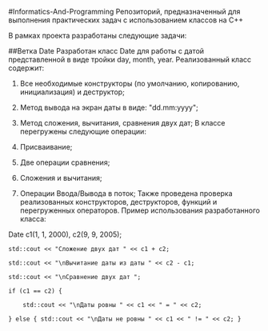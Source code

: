 #Informatics-And-Programming
Репозиторий, предназначенный для выполнения практических задач с использованием классов на C++

В рамках проекта разработаны следующие задачи:

##Ветка Date
Разработан класс Date для работы с датой представленной в виде тройки day, month, year. Реализованный класс содержит:

1) Все необходимые конструкторы (по умолчанию, копированию, инициализация) и деструктор;

2) Метод вывода на экран даты в виде: "dd.mm:yyyy";

3) Метод сложения, вычитания, сравнения двух дат;
В классе перегружены следующие операции:

1) Присваивание;

2) Две операции сравнения;

3) Сложения и вычитания;

4) Операции Ввода/Вывода в поток;
Также проведена проверка реализованных конструкторов, деструкторов, функций и перегруженных операторов.
Пример использования разработанного класса:

Date c1(1, 1, 2000), c2(9, 9, 2005);

	std::cout << "Сложение двух дат " << c1 + c2;
	
	std::cout << "\nВычитание даты из даты " << c2 - c1;
	
	std::cout << "\nСравнение двух дат ";
	
	if (c1 == c2) {
	
		std::cout << "\nДаты ровны " << c1 << " = " << c2;
		
	} else { std::cout << "\nДаты не ровны " << c1 << " != " << c2; }
	